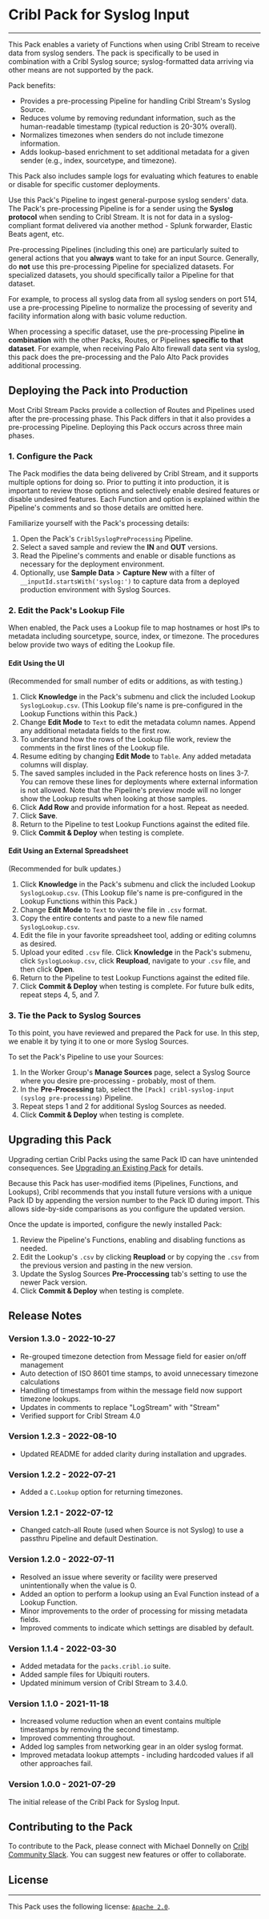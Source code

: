 # Cribl Pack for Syslog Input
----

This Pack enables a variety of Functions when using Cribl Stream to receive data from syslog senders.  The pack is specifically to be used in combination with a Cribl Syslog source; syslog-formatted data arriving via other means are not supported by the pack.

Pack benefits:
* Provides a pre-processing Pipeline for handling Cribl Stream's Syslog Source.
* Reduces volume by removing redundant information, such as the human-readable timestamp (typical reduction is 20-30% overall).
* Normalizes timezones when senders do not include timezone information.
* Adds lookup-based enrichment to set additional metadata for a given sender (e.g., index, sourcetype, and timezone).

This Pack also includes sample logs for evaluating which features to enable or disable for specific customer deployments.

Use this Pack's Pipeline to ingest general-purpose syslog senders' data. The Pack's pre-processing Pipeline is for a sender using the **Syslog protocol** when sending to Cribl Stream. It is not for data in a syslog-compliant format delivered via another method - Splunk forwarder, Elastic Beats agent, etc. 

Pre-processing Pipelines (including this one) are particularly suited to general actions that you **always** want to take for an input Source. Generally, do **not** use this pre-processing Pipeline for specialized datasets. For specialized datasets, you should specifically tailor a Pipeline for that dataset.  

For example, to process all syslog data from all syslog senders on port 514, use a pre-processing Pipeline to normalize the processing of severity and facility information along with basic volume reduction.

When processing a specific dataset, use the pre-processing Pipeline **in combination** with the other Packs, Routes, or Pipelines **specific to that dataset**.  For example, when receiving Palo Alto firewall data sent via syslog, this pack does the pre-processing and the Palo Alto Pack provides additional processing.

## Deploying the Pack into Production

Most Cribl Stream Packs provide a collection of Routes and Pipelines used after the pre-processing phase. This Pack differs in that it also provides a pre-processing Pipeline. Deploying this Pack occurs across three main phases.
 

### 1. Configure the Pack

The Pack modifies the data being delivered by Cribl Stream, and it supports multiple options for doing so. Prior to putting it into production, it is important to review those options and selectively enable desired features or disable undesired features.  Each Function and option is explained within the Pipeline's comments and so those details are omitted here.

Familiarize yourself with the Pack's processing details:

1. Open the Pack's `CriblSyslogPreProcessing` Pipeline.
2. Select a saved sample and review the **IN** and **OUT** versions.
3. Read the Pipeline's comments and enable or disable functions as necessary for the deployment environment.
4. Optionally, use **Sample Data** > **Capture New** with a filter of `__inputId.startsWith('syslog:')` to capture data from a deployed production environment with Syslog Sources.

### 2. Edit the Pack's Lookup File

When enabled, the Pack uses a Lookup file to map hostnames or host IPs to metadata including sourcetype, source, index, or timezone.  The procedures below provide two ways of editing the Lookup file.

#### Edit Using the UI
(Recommended for small number of edits or additions, as with testing.)

1. Click **Knowledge** in the Pack's submenu and click the included Lookup `SyslogLookup.csv`. (This Lookup file's name is pre-configured in the Lookup Functions within this Pack.)
2. Change **Edit Mode** to `Text` to edit the metadata column names.  Append any additional metadata fields to the first row.
3. To understand how the rows of the Lookup file work, review the comments in the first lines of the Lookup file.  
4. Resume editing by changing **Edit Mode** to `Table`. Any added metadata columns will display.
5. The saved samples included in the Pack reference hosts on lines 3-7. You can remove these lines for deployments where external information is not allowed. Note that the Pipeline's preview mode will no longer show the Lookup results when looking at those samples.
6. Click **Add Row** and provide information for a host.  Repeat as needed.
7. Click **Save**.
8. Return to the Pipeline to test Lookup Functions against the edited file.
9. Click **Commit & Deploy** when testing is complete.

#### Edit Using an External Spreadsheet
(Recommended for bulk updates.)

1. Click **Knowledge** in the Pack's submenu and click the included Lookup `SyslogLookup.csv`. (This Lookup file's name is pre-configured in the Lookup Functions within this Pack.)
2. Change **Edit Mode** to `Text` to view the file in `.csv` format.
3. Copy the entire contents and paste to a new file named `SyslogLookup.csv`.
4. Edit the file in your favorite spreadsheet tool, adding or editing columns as desired.
5. Upload your edited `.csv` file. Click **Knowledge** in the Pack's submenu, click `SyslogLookup.csv`, click **Reupload**, navigate to your `.csv` file, and then click **Open**.
6. Return to the Pipeline to test Lookup Functions against the edited file.
7. Click **Commit & Deploy** when testing is complete.
For future bulk edits, repeat steps 4, 5, and 7.

### 3. Tie the Pack to Syslog Sources

To this point, you have reviewed and prepared the Pack for use. In this step, we enable it by tying it to one or more Syslog Sources.

To set the Pack's Pipeline to use your Sources:

1. In the Worker Group's **Manage Sources** page, select a Syslog Source where you desire pre-processing - probably, most of them.
2. In the **Pre-Processing** tab, select the `[Pack] cribl-syslog-input (syslog pre-processing)` Pipeline.
3. Repeat steps 1 and 2 for additional Syslog Sources as needed.
4. Click **Commit & Deploy** when testing is complete.

## Upgrading this Pack

Upgrading certian Cribl Packs using the same Pack ID can have unintended consequences. See [Upgrading an Existing Pack](https://docs.cribl.io/stream/packs#upgrading) for details.

Because this Pack has user-modified items (Pipelines, Functions, and Lookups), Cribl recommends that you install future versions with a unique Pack ID by appending the version number to the Pack ID during import. This allows side-by-side comparisons as you configure the updated version.

Once the update is imported, configure the newly installed Pack:

1. Review the Pipeline's Functions, enabling and disabling functions as needed.
2. Edit the Lookup's `.csv` by clicking **Reupload** or by copying the `.csv` from the previous version and pasting in the new version.
3. Update the Syslog Sources **Pre-Proccessing** tab's setting to use the newer Pack version.
4. Click **Commit & Deploy** when testing is complete.


## Release Notes

### Version 1.3.0 - 2022-10-27

* Re-grouped timezone detection from Message field for easier on/off management
* Auto detection of ISO 8601 time stamps, to avoid unnecessary timezone calculations
* Handling of timestamps from within the message field now support timezone lookups.
* Updates in comments to replace "LogStream" with "Stream"
* Verified support for Cribl Stream 4.0

### Version 1.2.3 - 2022-08-10

* Updated README for added clarity during installation and upgrades.

### Version 1.2.2 - 2022-07-21

* Added a `C.Lookup` option for returning timezones.

### Version 1.2.1 - 2022-07-12

* Changed catch-all Route (used when Source is not Syslog) to use a passthru Pipeline and default Destination.

### Version 1.2.0 - 2022-07-11

* Resolved an issue where severity or facility were preserved unintentionally when the value is 0.
* Added an option to perform a lookup using an Eval Function instead of a Lookup Function.
* Minor improvements to the order of processing for missing metadata fields.
* Improved comments to indicate which settings are disabled by default.

### Version 1.1.4 - 2022-03-30

* Added metadata for the `packs.cribl.io` suite.
* Added sample files for Ubiquiti routers.
* Updated minimum version of Cribl Stream to 3.4.0.

### Version 1.1.0 - 2021-11-18

* Increased volume reduction when an event contains multiple timestamps by removing the second timestamp.
* Improved commenting throughout.
* Added log samples from networking gear in an older syslog format.
* Improved metadata lookup attempts - including hardcoded values if all other approaches fail.

### Version 1.0.0 - 2021-07-29

The initial release of the Cribl Pack for Syslog Input.

## Contributing to the Pack

To contribute to the Pack, please connect with Michael Donnelly on [Cribl Community Slack](https://cribl-community.slack.com/). You can suggest new features or offer to collaborate.

## License
---
This Pack uses the following license: [`Apache 2.0`](https://github.com/criblio/appscope/blob/master/LICENSE).
